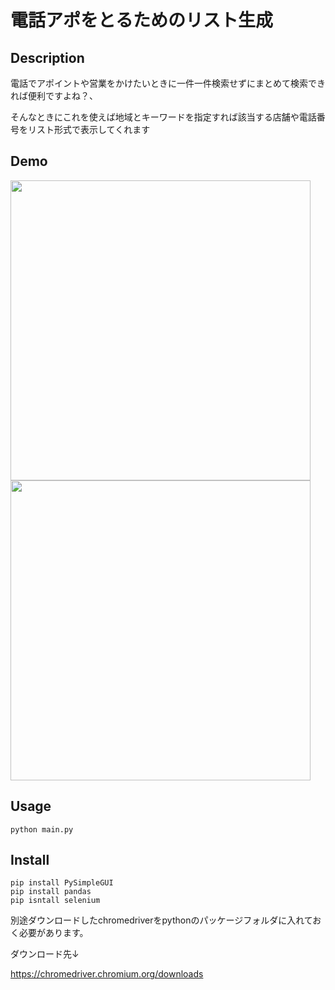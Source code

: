 # 電話アポをとるためのリスト生成

## Description
電話でアポイントや営業をかけたいときに一件一件検索せずにまとめて検索できれば便利ですよね？、

そんなときにこれを使えば地域とキーワードを指定すれば該当する店舗や電話番号をリスト形式で表示してくれます

## Demo
<img src="https://user-images.githubusercontent.com/41196217/75736198-e7b5de00-5d3f-11ea-9ca0-f4637a5d5588.png" width="480px">

<img src="https://user-images.githubusercontent.com/41196217/75736263-12079b80-5d40-11ea-88f6-5f67553e0556.png" width="480px">

## Usage
```
python main.py
```
## Install
```
pip install PySimpleGUI
pip install pandas
pip isntall selenium
```

別途ダウンロードしたchromedriverをpythonのパッケージフォルダに入れておく必要があります。

ダウンロード先↓

https://chromedriver.chromium.org/downloads

